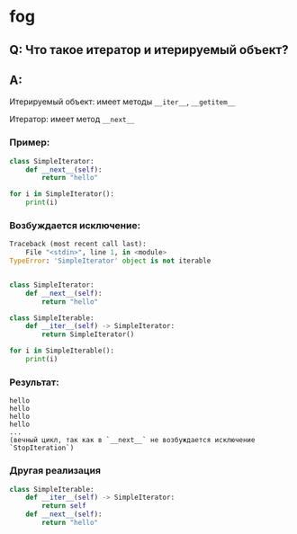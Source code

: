 # fog
## Q: Что такое **итератор** и **итерируемый объект**?
## A:
Итерируемый объект: имеет методы `__iter__`, `__getitem__`

Итератор: имеет метод `__next__`

### Пример:
```python
class SimpleIterator:
    def __next__(self):
        return "hello"

for i in SimpleIterator():
    print(i)
```
### Возбуждается исключение:
```python
Traceback (most recent call last):
    File "<stdin>", line 1, in <module>
TypeError: 'SimpleIterator' object is not iterable
```

```python

class SimpleIterator:
    def __next__(self):
        return "hello"

class SimpleIterable:
    def __iter__(self) -> SimpleIterator:
        return SimpleIterator()

for i in SimpleIterable():
    print(i)
```

### Результат:
```
hello
hello
hello
hello
...
(вечный цикл, так как в `__next__` не возбуждается исключение `StopIteration`)
```

### Другая реализация
```python
class SimpleIterable:
    def __iter__(self) -> SimpleIterator:
        return self
    def __next__(self): 
        return "hello"
```
